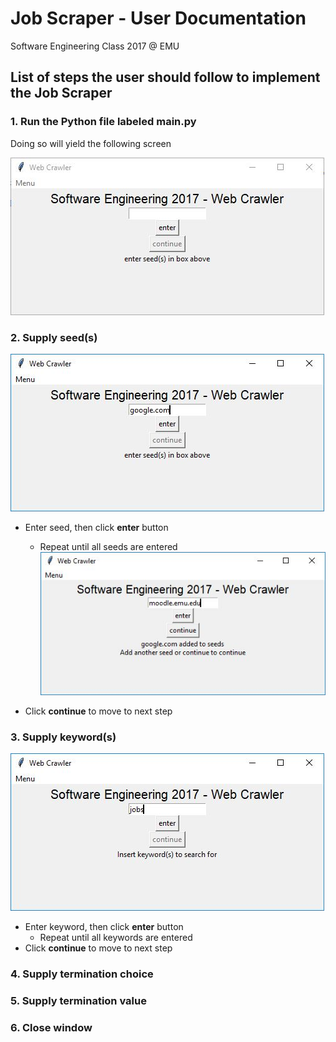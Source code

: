# Job Scraper - User Documentation
Software Engineering Class 2017 @ EMU

## List of steps the user should follow to implement the Job Scraper

### 1. Run the Python file labeled **main.py**
Doing so will yield the following screen

![Image 1](./Resources/1.JPG)
### 2. Supply seed(s)
![Image 2](./Resources/2.JPG)

- Enter seed, then click **enter** button
  
  - Repeat until all seeds are entered
![Image 3](./Resources/3.JPG)

- Click **continue** to move to next step
### 3. Supply keyword(s)
![Image 4](./Resources/4.JPG)

- Enter keyword, then click **enter** button
  - Repeat until all keywords are entered
- Click **continue** to move to next step
### 4. Supply termination choice
### 5. Supply termination value
### 6. Close window
